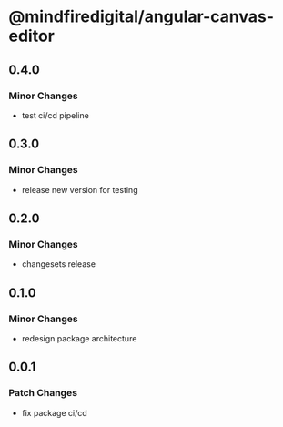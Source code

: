# @mindfiredigital/angular-canvas-editor

## 0.4.0

### Minor Changes

- test ci/cd pipeline

## 0.3.0

### Minor Changes

- release new version for testing

## 0.2.0

### Minor Changes

- changesets release

## 0.1.0

### Minor Changes

- redesign package architecture

## 0.0.1

### Patch Changes

- fix package ci/cd
